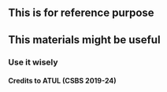 ## This is for reference purpose
## This materials might be useful
### Use it wisely 
#### Credits to ATUL (CSBS 2019-24)
